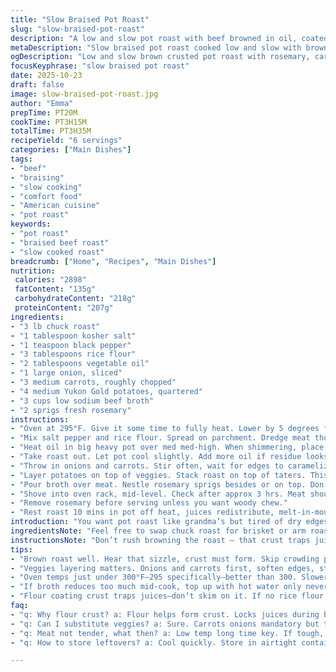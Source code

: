 ```yaml
---
title: "Slow Braised Pot Roast"
slug: "slow-braised-pot-roast"
description: "A low and slow pot roast with beef browned in oil, coated in seasoned flour, nestled atop carrots, onions, and potatoes, simmered in beef broth with rosemary until fork-tender. Cooked slowly to coax out deep flavors, with caramelized veggies adding subtle sweetness and a savory broth soaking into everything. Lessons learned: don’t rush browning or skip flour coating which builds the gravy's body, and watch your salt; broth can be salty. Perfect for hands-off cooking and forgiving if temperature wanders slightly. Visual doneness beats strict timing here."
metaDescription: "Slow braised pot roast cooked low and slow with browned beef, layered veggies, and rosemary in savory broth for tender, fork-pulling results and rich gravy."
ogDescription: "Low and slow brown crusted pot roast with rosemary, carrots, potatoes simmered in beef broth. Tender meat, caramelized edges, no rush browning essentials."
focusKeyphrase: "slow braised pot roast"
date: 2025-10-23
draft: false
image: slow-braised-pot-roast.jpg
author: "Emma"
prepTime: PT20M
cookTime: PT3H15M
totalTime: PT3H35M
recipeYield: "6 servings"
categories: ["Main Dishes"]
tags:
- "beef"
- "braising"
- "slow cooking"
- "comfort food"
- "American cuisine"
- "pot roast"
keywords:
- "pot roast"
- "braised beef roast"
- "slow cooked roast"
breadcrumb: ["Home", "Recipes", "Main Dishes"]
nutrition: 
 calories: "2898"
 fatContent: "135g"
 carbohydrateContent: "218g"
 proteinContent: "207g"
ingredients:
- "3 lb chuck roast"
- "1 tablespoon kosher salt"
- "1 teaspoon black pepper"
- "3 tablespoons rice flour"
- "2 tablespoons vegetable oil"
- "1 large onion, sliced"
- "3 medium carrots, roughly chopped"
- "4 medium Yukon Gold potatoes, quartered"
- "3 cups low sodium beef broth"
- "2 sprigs fresh rosemary"
instructions:
- "Oven at 295°F. Give it some time to fully heat. Lower by 5 degrees from typical 300 to avoid overcooking edge parts."
- "Mix salt pepper and rice flour. Spread on parchment. Dredge meat thoroughly. Rice flour adds lightness over wheat, avoids clumpy crust."
- "Heat oil in big heavy pot over med med-high. When shimmering, place roast. Don’t crowd. Brown hard on every side, 4-6 mins total. Should hear vigorous sizzle, dark crust forms."
- "Take roast out. Let pot cool slightly. Add more oil if residue looks dry."
- "Throw in onions and carrots. Stir often, wait for edges to caramelize around 3-5 mins. Not fully soft yet, just softened and starting golden. Smell sweet onion all up in kitchen."
- "Layer potatoes on top of veggies. Stack roast on top of taters. This layering helps potato steam and soak broth flavors."
- "Pour broth over meat. Nestle rosemary sprigs besides or on top. Don’t stir. Cover tightly with lid."
- "Shove into oven rack, mid-level. Check after approx 3 hrs. Meat should pull apart with a fork, fibers separating with little pressure. If not ready, give extra 10-15 mins. Vegetables will be tender, smell rich and fragrant."
- "Remove rosemary before serving unless you want woody chew."
- "Rest roast 10 mins in pot off heat, juices redistribute, melt-in-mouth texture develops."
introduction: "You want pot roast like grandma’s but tired of dry edges and bland veggies? This method nails the crust, locks flavor with a seasoned flour coat, and layers the veggies so each one hits perfect tenderness without turning to mush. Low and slow at just under 300°F gives even doneness, avoids that middling raw center that haunts high temp roasts. Aromas fill the house — caramelized onions mingling with rosemary and beefy promise. The best part? You can walk away and trust the oven. Over the years I’ve picked up that brown first, layer veggies, and slow oven turns a good cut into unforgettable comfort food, minus fuss."
ingredientsNote: "Feel free to swap chuck roast for brisket or arm roast — same fat content, same forgiving qualities. If you only have all-purpose flour, toss in a pinch of cornstarch to keep it light; rice flour is just my preferred tweak to reduce clumps. Veggies? Carrots and onions mandatory but try parsnips or turnips if you want an earthier vibe. Potatoes? Yukon Golds soften beautifully without disintegrating, but reds work if you’re gentle. Beef broth low sodium keeps better control over salt; store-bought can be hit-or-miss. Rosemary sprigs can be swapped for thyme or bay leaf for a different aromatic profile. Oil can be grapeseed if you want neutral flavor. If dried herbs only, double the amount and toss them earlier in broth."
instructionsNote: "Don’t rush browning the roast — that crust traps juices. If you crowd the pot, you’ll boil instead of brown. Flour not just for crust, it thickens cooking liquid into gravy naturally, so coat well; too little flour gives thin sauce. Onions and carrots waiting for soft edges and color show us we’re building a flavor base, not just bulk. Potatoes layered hatch a steam zone, avoid soggy on bottom or drying on top. Roast placement matters — settling it atop potatotes seals juices downwards; broth slopes flavor upward. Lid locks in moisture and aromatics, no peeking too often or heat escapes. Check readiness visually and tactility; knife test can be misleading with fibrous cuts. Let meat rest after oven, patience pays off with juicy slices and luscious texture."
tips:
- "Brown roast well. Hear that sizzle, crust must form. Skip crowding pot or meat steams. Flour coating not optional; adds texture and thickens juice into gravy. Rice flour better than all-purpose for less clumps. Salt and pepper mixed with flour before dredge keeps flavor even, avoids salt pockets."
- "Veggies layering matters. Onions and carrots first, soften edges, start caramelizing but not mush. Potatoes stacked on top trap steam below, soak juice, avoid soggy bottom or dry top. Roast on top seals juice downwards, broth seeps up potato layers. No stirring after broth adds; lid locks moisture and aromatics. No peeking or heat escapes."
- "Oven temps just under 300°F—295 specifically—better than 300. Slower heat means even cooking. Avoids dry edges and raw middle. Check after 3 hours by touch not timer only. Meat should pull apart easily, fibers separate with light fork pressure. If not, give extra time 10-15 mins. Visual and touch beats clock here."
- "If broth reduces too much mid-cook, top up with hot water only never cold or you shock pot and stall heat. Thicker veggies add later in cooking to prevent mush. Garlic? Crush and toss in early with onions for added depth but optional. Rest meat off heat 10 mins to let juices redistribute before slicing. Skip rest ends up dry slices."
- "Flour coating crust traps juices—don’t skim on it. If no rice flour, mix all-purpose with cornstarch pinch. Salt broth or rinse meat lightly if too salty store-bought broth. Swap chuck roast with brisket or arm roast fat content similar. Rosemary can be replaced with thyme or bay leaf depending on herb stash. Oil can be grapeseed or veg, hot smoking point helps browning."
faq:
- "q: Why flour crust? a: Flour helps form crust. Locks juices during browning. Also thickens broth into gravy. Rice flour less clumpy. Without it meat dries or broth too thin. Flour mixed with salt pepper before on meat."
- "q: Can I substitute veggies? a: Sure. Carrots onions mandatory but try parsnips turnips for earthier notes. Yukon Gold potatoes best hold shape. Reds if gentle folding. Add denser veggies later else they overcook or vanish. Layering order counts for texture balance."
- "q: Meat not tender, what then? a: Low temp long time key. If tough, keep cooking extra 10-15 mins in oven. Check fork test not timer alone. Also check if meat crowded pot or not browned well at first. Both cause steaming not crusting."
- "q: How to store leftovers? a: Cool quickly. Store in airtight container refrig few days max. Freeze if long term. Reheat gently low heat with lid to keep moisture. Adding broth splash when reheating helps prevent drying out. Don’t reheat cold slices directly full blast."

---
```

